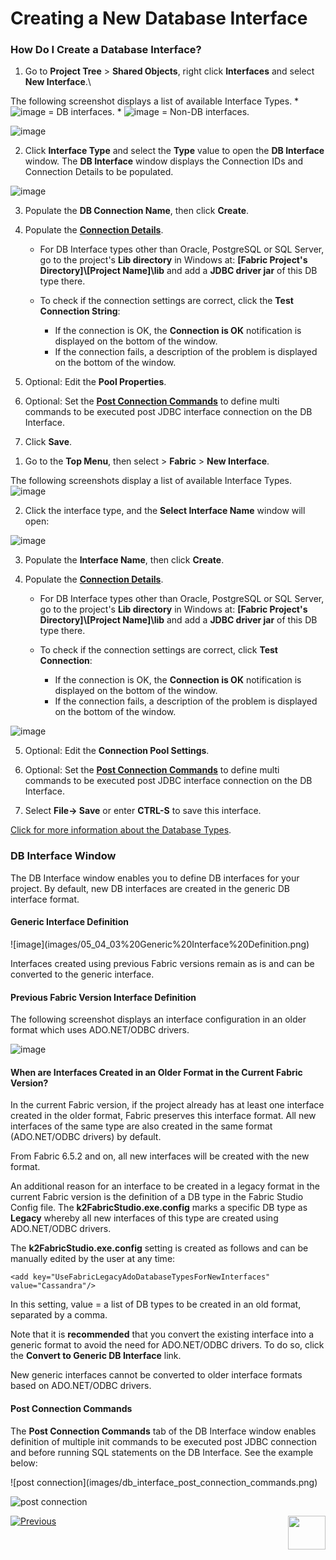 # Creating a New Database Interface

### How Do I Create a Database Interface?

<studio>
    
1. Go to **Project Tree** > **Shared Objects**, right click **Interfaces** and select **New Interface**.\


The following screenshot displays a list of available Interface Types.
     * ![image](images/05_04_icon1.png) = DB interfaces. 
     * ![image](images/05_04_icon2.png) = Non-DB interfaces.

![image](images/05_04_01_interface_types.PNG)

2. Click **Interface Type** and select the **Type** value to open the **DB Interface** window. The **DB Interface** window displays the Connection IDs and Connection Details to be populated. 

![image](images/05_04_02_DB_Interface.PNG)

3. Populate the **DB Connection Name**, then click **Create**.

4. Populate the [**Connection Details**](/articles/05_DB_interfaces/03_DB_interfaces_overview.md#database-connection-settings).

    * For DB Interface types other than Oracle, PostgreSQL or SQL Server, go to the project's **Lib directory** in Windows at:
    **[Fabric Project's Directory]\\[Project Name]\lib** and add a **JDBC driver jar** of this DB type there.   
    
    * To check if the connection settings are correct, click the **Test Connection String**:
       * If the connection is OK, the **Connection is OK** notification is displayed on the bottom of the window.
       * If the connection fails, a description of the problem is displayed on the bottom of the window. 
    
5. Optional: Edit the **Pool Properties**.

6. Optional: Set the [**Post Connection Commands**](/articles/05_DB_interfaces/04_creating_a_new_database_interface.md#post-connection-commands) to define multi commands to be executed post JDBC interface connection on the DB Interface.

7. Click **Save**.
    
    
</studio>

<web>
    
    
1. Go to the **Top Menu**, then select > **Fabric** > **New Interface**.


The following screenshots display a list of available Interface Types.
![image](images/05_04_01_WEB1_interface_types.PNG)


2. Click the interface type, and the **Select Interface Name** window will open:  

![image](images/05_04_01_WEB5_interface_types.PNG)

3. Populate the **Interface Name**, then click **Create**.

4. Populate the [**Connection Details**](/articles/05_DB_interfaces/03_DB_interfaces_overview.md#database-connection-settings).

    * For DB Interface types other than Oracle, PostgreSQL or SQL Server, go to the project's **Lib directory** in Windows at:
    **[Fabric Project's Directory]\\[Project Name]\lib** and add a **JDBC driver jar** of this DB type there.   
    
    * To check if the connection settings are correct, click **Test Connection**:
       * If the connection is OK, the **Connection is OK** notification is displayed on the bottom of the window.
       * If the connection fails, a description of the problem is displayed on the bottom of the window. 

![image](images/05_04_01_WEB3_interface_types.PNG)

    
5. Optional: Edit the **Connection Pool Settings**.

6. Optional: Set the [**Post Connection Commands**](/articles/05_DB_interfaces/04_creating_a_new_database_interface.md#post-connection-commands) to define multi commands to be executed post JDBC interface connection on the DB Interface.

7. Select **File-> Save** or enter **CTRL-S** to save this interface. 
</web>

[Click for more information about the Database Types](/articles/05_DB_interfaces/10_database_types.md).

### DB Interface Window

The DB Interface window enables you to define DB interfaces for your project. By default, new DB interfaces are created in the generic DB interface format. 


#### Generic Interface Definition
<studio>
![image](images/05_04_03%20Generic%20Interface%20Definition.png)


Interfaces created using previous Fabric versions remain as is and can be converted to the generic interface.


#### Previous Fabric Version Interface Definition

The following screenshot displays an interface configuration in an older format which uses ADO.NET/ODBC drivers.

![image](images/05_04_04%20Previous%20Fabric%20Version%20Interface%20Definition.png)


#### When are Interfaces Created in an Older Format in the Current Fabric Version?

In the current Fabric version, if the project already has at least one interface created in the older format, Fabric preserves this interface format. All new interfaces of the same type are also created in the same format (ADO.NET/ODBC drivers) by default.

From Fabric 6.5.2 and on, all new interfaces will be created with the new format.

An additional reason for an interface to be created in a legacy format in the current Fabric version is the definition of a DB type in the Fabric Studio Config file. The **k2FabricStudio.exe.config** marks a specific DB type as **Legacy** whereby all new interfaces of this type are created using ADO.NET/ODBC drivers.  

The **k2FabricStudio.exe.config** setting is created as follows and can be manually edited by the user at any time:

 ```<add key="UseFabricLegacyAdoDatabaseTypesForNewInterfaces" value="Cassandra"/>``` 


In this setting, value = a list of DB types to be created in an old format, separated by a comma.

Note that it is **recommended** that you convert the existing interface into a generic format to avoid the need for ADO.NET/ODBC drivers. To do so, click the **Convert to Generic DB Interface** link.

New generic interfaces cannot be converted to older interface formats based on ADO.NET/ODBC drivers. 
    
    
</studio>


#### Post Connection Commands
The **Post Connection Commands** tab of the DB Interface window enables definition of multiple init commands to be executed post JDBC connection and before running SQL statements on the DB Interface. See the example below:

<studio>
![post connection](images/db_interface_post_connection_commands.png)
    
    
</studio>

<web>
    
![post connection](images/05_04_01_WEB3_interface_types.PNG)
    
    
</web>

[![Previous](/articles/images/Previous.png)](03_DB_interfaces_overview.md)[<img align="right" width="60" height="54" src="/articles/images/Next.png">](05_adding_a_fabric_remote_interface_type.md)
